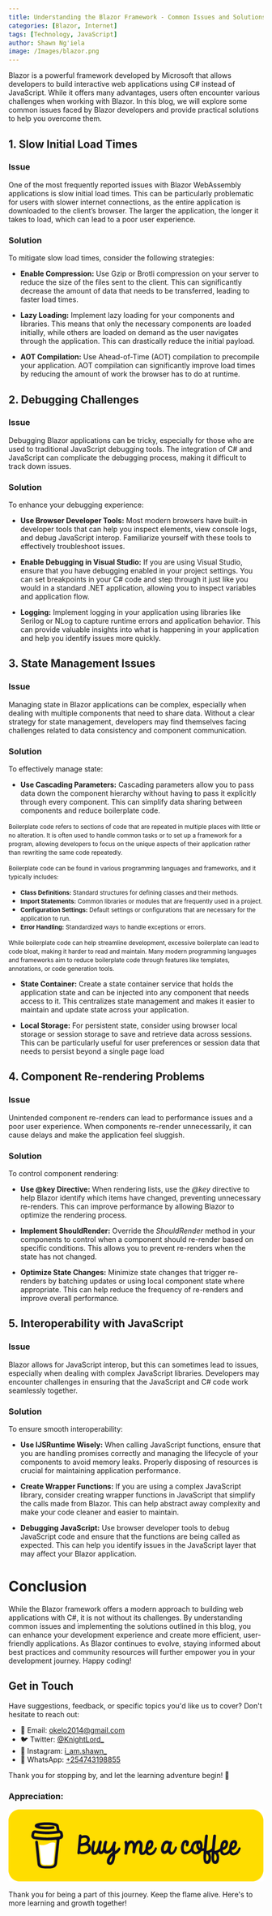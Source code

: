 ```yaml
---
title: Understanding the Blazor Framework - Common Issues and Solutions
categories: [Blazor, Internet]
tags: [Technology, JavaScript]
author: Shawn Ng'iela
image: /Images/blazor.png
---
```


Blazor is a powerful framework developed by Microsoft that allows developers to build interactive web applications using C# instead of JavaScript. While it offers many advantages, users often encounter various challenges when working with Blazor. In this blog, we will explore some common issues faced by Blazor developers and provide practical solutions to help you overcome them.

## 1. Slow Initial Load Times
### Issue
One of the most frequently reported issues with Blazor WebAssembly applications is slow initial load times. This can be particularly problematic for users with slower internet connections, as the entire application is downloaded to the client’s browser. The larger the application, the longer it takes to load, which can lead to a poor user experience.

### Solution
To mitigate slow load times, consider the following strategies:

* **Enable Compression:** 
Use Gzip or Brotli compression on your server to reduce the size of the files sent to the client. This can significantly decrease the amount of data that needs to be transferred, leading to faster load times.
 
* **Lazy Loading:** 
Implement lazy loading for your components and libraries. This means that only the necessary components are loaded initially, while others are loaded on demand as the user navigates through the application. This can drastically reduce the initial payload.
 
* **AOT Compilation:**
Use Ahead-of-Time (AOT) compilation to precompile your application. AOT compilation can significantly improve load times by reducing the amount of work the browser has to do at runtime.
 
## 2. Debugging Challenges
### Issue
Debugging Blazor applications can be tricky, especially for those who are used to traditional JavaScript debugging tools. The integration of C# and JavaScript can complicate the debugging process, making it difficult to track down issues.

### Solution
To enhance your debugging experience:

* **Use Browser Developer Tools:**
 Most modern browsers have built-in developer tools that can help you inspect elements, view console logs, and debug JavaScript interop. Familiarize yourself with these tools to effectively troubleshoot issues.
 
* **Enable Debugging in Visual Studio:**
If you are using Visual Studio, ensure that you have debugging enabled in your project settings. You can set breakpoints in your C# code and step through it just like you would in a standard .NET application, allowing you to inspect variables and application flow.
 
* **Logging:**  Implement logging in your application using libraries like Serilog or NLog to capture runtime errors and application behavior. This can provide valuable insights into what is happening in your application and help you identify issues more quickly.

## 3. State Management Issues
### Issue
Managing state in Blazor applications can be complex, especially when dealing with multiple components that need to share data. Without a clear strategy for state management, developers may find themselves facing challenges related to data consistency and component communication.

### Solution
To effectively manage state:

* **Use Cascading Parameters:** Cascading parameters allow you to pass data down the component hierarchy without having to pass it explicitly through every component. This can simplify data sharing between components and reduce boilerplate code.

<small>Boilerplate code refers to sections of code that are repeated in multiple places with little or no alteration. It is often used to handle common tasks or to set up a framework for a program, allowing developers to focus on the unique aspects of their application rather than rewriting the same code repeatedly.</small>

<small>Boilerplate code can be found in various programming languages and frameworks, and it typically includes:</small>

* <small>**Class Definitions:** Standard structures for defining classes and their methods.</small>
* <small>**Import Statements:** Common libraries or modules that are frequently used in a project.</small>
* <small>**Configuration Settings:** Default settings or configurations that are necessary for the application to run.</small>
* <small>**Error Handling:** Standardized ways to handle exceptions or errors.</small>


<small>While boilerplate code can help streamline development, excessive boilerplate can lead to code bloat, making it harder to read and maintain. Many modern programming languages and frameworks aim to reduce boilerplate code through features like templates, annotations, or code generation tools.</small>

* **State Container:** Create a state container service that holds the application state and can be injected into any component that needs access to it. This centralizes state management and makes it easier to maintain and update state across your application.

* **Local Storage:** For persistent state, consider using browser local storage or session storage to save and retrieve data across sessions. This can be particularly useful for user preferences or session data that needs to persist beyond a single page load 

## 4. Component Re-rendering Problems
### Issue
Unintended component re-renders can lead to performance issues and a poor user experience. When components re-render unnecessarily, it can cause delays and make the application feel sluggish.

### Solution
To control component rendering:

* **Use @key Directive:** When rendering lists, use the *@key* directive to help Blazor identify which items have changed, preventing unnecessary re-renders. This can improve performance by allowing Blazor to optimize the rendering process.

* **Implement ShouldRender:**  Override the *ShouldRender* method in your components to control when a component should re-render based on specific conditions. This allows you to prevent re-renders when the state has not changed.

* **Optimize State Changes:** Minimize state changes that trigger re-renders by batching updates or using local component state where appropriate. This can help reduce the frequency of re-renders and improve overall performance.

## 5. Interoperability with JavaScript
### Issue
Blazor allows for JavaScript interop, but this can sometimes lead to issues, especially when dealing with complex JavaScript libraries. Developers may encounter challenges in ensuring that the JavaScript and C# code work seamlessly together.

### Solution
To ensure smooth interoperability:

* **Use IJSRuntime Wisely:** When calling JavaScript functions, ensure that you are handling promises correctly and managing the lifecycle of your components to avoid memory leaks. Properly disposing of resources is crucial for maintaining application performance.

* **Create Wrapper Functions:** If you are using a complex JavaScript library, consider creating wrapper functions in JavaScript that simplify the calls made from Blazor. This can help abstract away complexity and make your code cleaner and easier to maintain.

* **Debugging JavaScript:** Use browser developer tools to debug JavaScript code and ensure that the functions are being called as expected. This can help you identify issues in the JavaScript layer that may affect your Blazor application.

# Conclusion
While the Blazor framework offers a modern approach to building web applications with C#, it is not without its challenges. By understanding common issues and implementing the solutions outlined in this blog, you can enhance your development experience and create more efficient, user-friendly applications. As Blazor continues to evolve, staying informed about best practices and community resources will further empower you in your development journey. Happy coding!

## Get in Touch

Have suggestions, feedback, or specific topics you'd like us to cover? Don't hesitate to reach out:

- 📧 Email: [okelo2014@gmail.com](mailto:okelo2014@gmail.com)
- 🐦 Twitter: [@KnightLord_](https://twitter.com/KnightLord_)
- 📸 Instagram: [i_am.shawn_](https://www.instagram.com/i_am.shawn_/)
- 📱 WhatsApp: [+254743198855](https://wa.me/+254743198855)


Thank you for   stopping by, and let the learning adventure begin! 🚀

### Appreciation:

[![Shawn](/Images/buymeacoffee.png)](https://ko-fi.com/i_am_shawn
)

Thank you for being a part of this journey. Keep the flame alive. Here's to more learning and growth together!